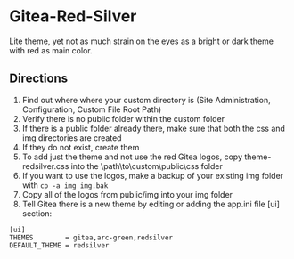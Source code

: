 # Gitea-Red-Silver

Lite theme, yet not as much strain on the eyes as a bright or dark theme with red as main color.

## Directions

01. Find out where where your custom directory is (Site Administration, Configuration, Custom File Root Path)
02. Verify there is no public folder within the custom folder
03. If there is a public folder already there, make sure that both the css and img directories are created
04. If they do not exist, create them
05. To add just the theme and not use the red Gitea logos, copy theme-redsilver.css into the \path\to\custom\public\css folder
06. If you want to use the logos, make a backup of your existing img folder with `cp -a img img.bak`
07. Copy all of the logos from public/img into your img folder
08. Tell Gitea there is a new theme by editing or adding the app.ini file [ui] section:
```
[ui]
THEMES        = gitea,arc-green,redsilver
DEFAULT_THEME = redsilver
```
